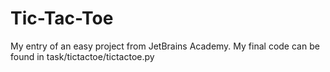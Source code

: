 # Tic-Tac-Toe

 My entry of an easy project from JetBrains Academy. 
 My final code can be found in task/tictactoe/tictactoe.py
